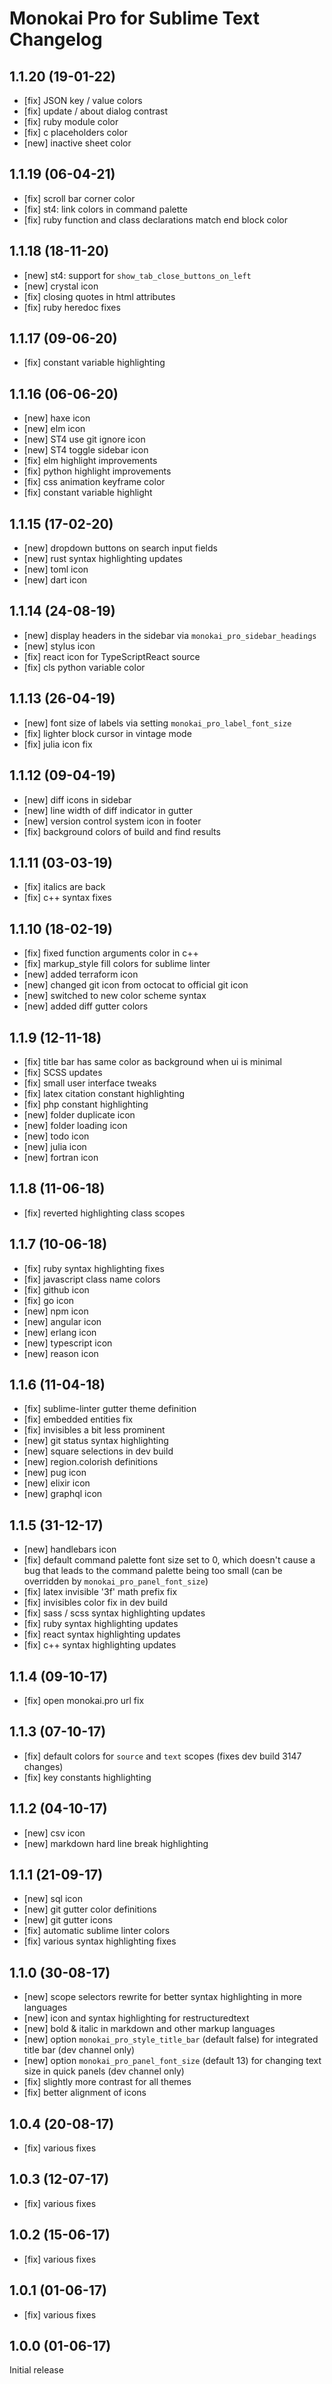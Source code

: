 # Monokai Pro for Sublime Text Changelog

## 1.1.20 (19-01-22)

- [fix] JSON key / value colors
- [fix] update / about dialog contrast
- [fix] ruby module color
- [fix] c placeholders color
- [new] inactive sheet color

## 1.1.19 (06-04-21)

- [fix] scroll bar corner color
- [fix] st4: link colors in command palette
- [fix] ruby function and class declarations match end block color

## 1.1.18 (18-11-20)

- [new] st4: support for `show_tab_close_buttons_on_left`
- [new] crystal icon
- [fix] closing quotes in html attributes
- [fix] ruby heredoc fixes

## 1.1.17 (09-06-20)

- [fix] constant variable highlighting

## 1.1.16 (06-06-20)

- [new] haxe icon
- [new] elm icon
- [new] ST4 use git ignore icon
- [new] ST4 toggle sidebar icon
- [fix] elm highlight improvements
- [fix] python highlight improvements
- [fix] css animation keyframe color
- [fix] constant variable highlight

## 1.1.15 (17-02-20)

- [new] dropdown buttons on search input fields
- [new] rust syntax highlighting updates
- [new] toml icon
- [new] dart icon

## 1.1.14 (24-08-19)

- [new] display headers in the sidebar via `monokai_pro_sidebar_headings`
- [new] stylus icon
- [fix] react icon for TypeScriptReact source
- [fix] cls python variable color

## 1.1.13 (26-04-19)

- [new] font size of labels via setting `monokai_pro_label_font_size`
- [fix] lighter block cursor in vintage mode
- [fix] julia icon fix

## 1.1.12 (09-04-19)

- [new] diff icons in sidebar
- [new] line width of diff indicator in gutter
- [new] version control system icon in footer
- [fix] background colors of build and find results

## 1.1.11 (03-03-19)

- [fix] italics are back
- [fix] c++ syntax fixes

## 1.1.10 (18-02-19)

- [fix] fixed function arguments color in c++
- [fix] markup_style fill colors for sublime linter
- [new] added terraform icon
- [new] changed git icon from octocat to official git icon
- [new] switched to new color scheme syntax
- [new] added diff gutter colors

## 1.1.9 (12-11-18)

- [fix] title bar has same color as background when ui is minimal
- [fix] SCSS updates
- [fix] small user interface tweaks
- [fix] latex citation constant highlighting
- [fix] php constant highlighting
- [new] folder duplicate icon
- [new] folder loading icon
- [new] todo icon
- [new] julia icon
- [new] fortran icon

## 1.1.8 (11-06-18)

- [fix] reverted highlighting class scopes

## 1.1.7 (10-06-18)

- [fix] ruby syntax highlighting fixes
- [fix] javascript class name colors
- [fix] github icon
- [fix] go icon
- [new] npm icon
- [new] angular icon
- [new] erlang icon
- [new] typescript icon
- [new] reason icon

## 1.1.6 (11-04-18)

- [fix] sublime-linter gutter theme definition
- [fix] embedded entities fix
- [fix] invisibles a bit less prominent
- [new] git status syntax highlighting
- [new] square selections in dev build
- [new] region.colorish definitions
- [new] pug icon
- [new] elixir icon
- [new] graphql icon

## 1.1.5 (31-12-17)

- [new] handlebars icon
- [fix] default command palette font size set to 0, which doesn't cause a bug that leads to the command palette being too small (can be overridden by `monokai_pro_panel_font_size`)
- [fix] latex invisible '3f' math prefix fix
- [fix] invisibles color fix in dev build
- [fix] sass / scss syntax highlighting updates
- [fix] ruby syntax highlighting updates
- [fix] react syntax highlighting updates
- [fix] c++ syntax highlighting updates

## 1.1.4 (09-10-17)

- [fix] open monokai.pro url fix

## 1.1.3 (07-10-17)

- [fix] default colors for `source` and `text` scopes (fixes dev build 3147 changes)
- [fix] key constants highlighting

## 1.1.2 (04-10-17)

- [new] csv icon
- [new] markdown hard line break highlighting

## 1.1.1 (21-09-17)

- [new] sql icon
- [new] git gutter color definitions
- [new] git gutter icons
- [fix] automatic sublime linter colors
- [fix] various syntax highlighting fixes

## 1.1.0 (30-08-17)

- [new] scope selectors rewrite for better syntax highlighting in more languages
- [new] icon and syntax highlighting for restructuredtext
- [new] bold & italic in markdown and other markup languages
- [new] option `monokai_pro_style_title_bar` (default false) for integrated title bar (dev channel only)
- [new] option `monokai_pro_panel_font_size` (default 13) for changing text size in quick panels (dev channel only)
- [fix] slightly more contrast for all themes
- [fix] better alignment of icons

## 1.0.4 (20-08-17)

- [fix] various fixes

## 1.0.3 (12-07-17)

- [fix] various fixes

## 1.0.2 (15-06-17)

- [fix] various fixes

## 1.0.1 (01-06-17)

- [fix] various fixes

## 1.0.0 (01-06-17)

Initial release